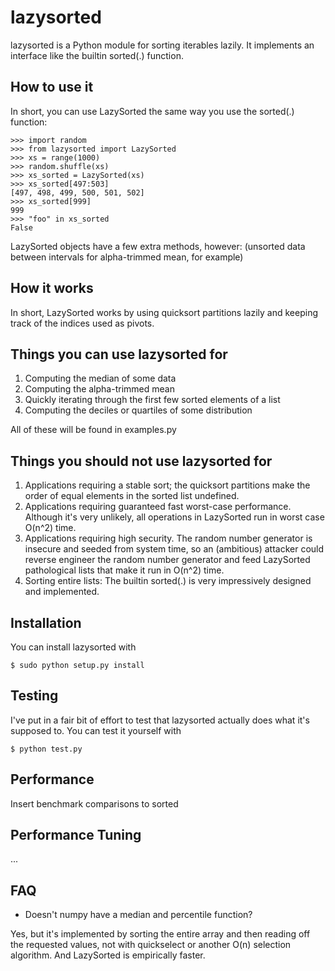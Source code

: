 lazysorted
==========

lazysorted is a Python module for sorting iterables lazily. It implements an
interface like the builtin sorted(.) function.


How to use it
-------------

In short, you can use LazySorted the same way you use the sorted(.) function:

    >>> import random
    >>> from lazysorted import LazySorted
    >>> xs = range(1000)
    >>> random.shuffle(xs)
    >>> xs_sorted = LazySorted(xs)
    >>> xs_sorted[497:503]
    [497, 498, 499, 500, 501, 502]
    >>> xs_sorted[999]
    999
    >>> "foo" in xs_sorted
    False

LazySorted objects have a few extra methods, however: (unsorted data between
intervals for alpha-trimmed mean, for example)

How it works
------------

In short, LazySorted works by using quicksort partitions lazily and keeping
track of the indices used as pivots.


Things you can use lazysorted for
---------------------------------

1. Computing the median of some data
2. Computing the alpha-trimmed mean
3. Quickly iterating through the first few sorted elements of a list
4. Computing the deciles or quartiles of some distribution

All of these will be found in examples.py


Things you should not use lazysorted for
----------------------------------------

1. Applications requiring a stable sort; the quicksort partitions make the
   order of equal elements in the sorted list undefined.
2. Applications requiring guaranteed fast worst-case performance. Although
   it's very unlikely, all operations in LazySorted run in worst case O(n^2)
   time.
3. Applications requiring high security. The random number generator is
   insecure and seeded from system time, so an (ambitious) attacker could
   reverse engineer the random number generator and feed LazySorted
   pathological lists that make it run in O(n^2) time.
4. Sorting entire lists: The builtin sorted(.) is very impressively designed
   and implemented.


Installation
------------

You can install lazysorted with

    $ sudo python setup.py install


Testing
-------

I've put in a fair bit of effort to test that lazysorted actually does what
it's supposed to. You can test it yourself with

    $ python test.py


Performance
-----------

Insert benchmark comparisons to sorted


Performance Tuning
------------------

...

FAQ
---

+ Doesn't numpy have a median and percentile function?

Yes, but it's implemented by sorting the entire array and then reading off the
requested values, not with quickselect or another O(n) selection algorithm. And LazySorted is empirically faster.
